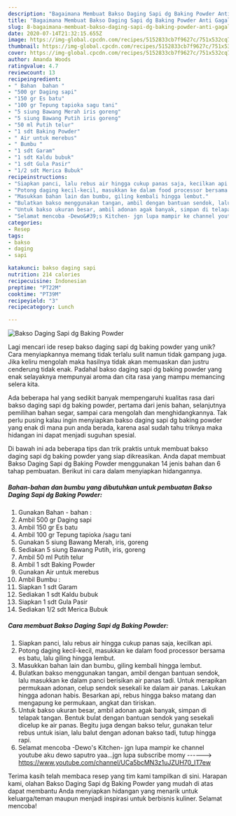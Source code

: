 ```yaml
---
description: "Bagaimana Membuat Bakso Daging Sapi dg Baking Powder Anti Gagal"
title: "Bagaimana Membuat Bakso Daging Sapi dg Baking Powder Anti Gagal"
slug: 8-bagaimana-membuat-bakso-daging-sapi-dg-baking-powder-anti-gagal
date: 2020-07-14T21:32:15.655Z
image: https://img-global.cpcdn.com/recipes/5152833cb7f9627c/751x532cq70/bakso-daging-sapi-dg-baking-powder-foto-resep-utama.jpg
thumbnail: https://img-global.cpcdn.com/recipes/5152833cb7f9627c/751x532cq70/bakso-daging-sapi-dg-baking-powder-foto-resep-utama.jpg
cover: https://img-global.cpcdn.com/recipes/5152833cb7f9627c/751x532cq70/bakso-daging-sapi-dg-baking-powder-foto-resep-utama.jpg
author: Amanda Woods
ratingvalue: 4.7
reviewcount: 13
recipeingredient:
- " Bahan  bahan "
- "500 gr Daging sapi"
- "150 gr Es batu"
- "100 gr Tepung tapioka sagu tani"
- "5 siung Bawang Merah iris goreng"
- "5 siung Bawang Putih iris goreng"
- "50 ml Putih telur"
- "1 sdt Baking Powder"
- " Air untuk merebus"
- " Bumbu "
- "1 sdt Garam"
- "1 sdt Kaldu bubuk"
- "1 sdt Gula Pasir"
- "1/2 sdt Merica Bubuk"
recipeinstructions:
- "Siapkan panci, lalu rebus air hingga cukup panas saja, kecilkan api."
- "Potong daging kecil-kecil, masukkan ke dalam food processor bersama es batu, lalu giling hingga lembut."
- "Masukkan bahan lain dan bumbu, giling kembali hingga lembut."
- "Bulatkan bakso menggunakan tangan, ambil dengan bantuan sendok, lalu masukkan ke dalam panci berisikan air panas tadi. Untuk merapikan permukaan adonan, celup sendok sesekali ke dalam air panas. Lakukan hingga adonan habis. Besarkan api, rebus hingga bakso matang dan mengapung ke permukaan, angkat dan tiriskan."
- "Untuk bakso ukuran besar, ambil adonan agak banyak, simpan di telapak tangan. Bentuk bulat dengan bantuan sendok yang sesekali dicelup ke air panas. Begitu juga dengan bakso telur, gunakan telur rebus untuk isian, lalu balut dengan adonan bakso tadi, tutup hingga rapi."
- "Selamat mencoba -Dewo&#39;s Kitchen- jgn lupa mampir ke channel youtube aku dewo saputro yaa...jgn lupa subscribe momy ------&gt; https://www.youtube.com/channel/UCa5bcMN3z1uJZUH70_IT7ew"
categories:
- Resep
tags:
- bakso
- daging
- sapi

katakunci: bakso daging sapi 
nutrition: 214 calories
recipecuisine: Indonesian
preptime: "PT22M"
cooktime: "PT39M"
recipeyield: "3"
recipecategory: Lunch

---
```



![Bakso Daging Sapi dg Baking Powder](https://img-global.cpcdn.com/recipes/5152833cb7f9627c/751x532cq70/bakso-daging-sapi-dg-baking-powder-foto-resep-utama.jpg)

Lagi mencari ide resep bakso daging sapi dg baking powder yang unik? Cara menyiapkannya memang tidak terlalu sulit namun tidak gampang juga. Jika keliru mengolah maka hasilnya tidak akan memuaskan dan justru cenderung tidak enak. Padahal bakso daging sapi dg baking powder yang enak selayaknya mempunyai aroma dan cita rasa yang mampu memancing selera kita.

Ada beberapa hal yang sedikit banyak mempengaruhi kualitas rasa dari bakso daging sapi dg baking powder, pertama dari jenis bahan, selanjutnya pemilihan bahan segar, sampai cara mengolah dan menghidangkannya. Tak perlu pusing kalau ingin menyiapkan bakso daging sapi dg baking powder yang enak di mana pun anda berada, karena asal sudah tahu triknya maka hidangan ini dapat menjadi suguhan spesial.




Di bawah ini ada beberapa tips dan trik praktis untuk membuat bakso daging sapi dg baking powder yang siap dikreasikan. Anda dapat membuat Bakso Daging Sapi dg Baking Powder menggunakan 14 jenis bahan dan 6 tahap pembuatan. Berikut ini cara dalam menyiapkan hidangannya.

<!--inarticleads1-->

##### Bahan-bahan dan bumbu yang dibutuhkan untuk pembuatan Bakso Daging Sapi dg Baking Powder:

1. Gunakan  Bahan - bahan :
1. Ambil 500 gr Daging sapi
1. Ambil 150 gr Es batu
1. Ambil 100 gr Tepung tapioka /sagu tani
1. Gunakan 5 siung Bawang Merah, iris, goreng
1. Sediakan 5 siung Bawang Putih, iris, goreng
1. Ambil 50 ml Putih telur
1. Ambil 1 sdt Baking Powder
1. Gunakan  Air untuk merebus
1. Ambil  Bumbu :
1. Siapkan 1 sdt Garam
1. Sediakan 1 sdt Kaldu bubuk
1. Siapkan 1 sdt Gula Pasir
1. Sediakan 1/2 sdt Merica Bubuk




<!--inarticleads2-->

##### Cara membuat Bakso Daging Sapi dg Baking Powder:

1. Siapkan panci, lalu rebus air hingga cukup panas saja, kecilkan api.
1. Potong daging kecil-kecil, masukkan ke dalam food processor bersama es batu, lalu giling hingga lembut.
1. Masukkan bahan lain dan bumbu, giling kembali hingga lembut.
1. Bulatkan bakso menggunakan tangan, ambil dengan bantuan sendok, lalu masukkan ke dalam panci berisikan air panas tadi. Untuk merapikan permukaan adonan, celup sendok sesekali ke dalam air panas. Lakukan hingga adonan habis. Besarkan api, rebus hingga bakso matang dan mengapung ke permukaan, angkat dan tiriskan.
1. Untuk bakso ukuran besar, ambil adonan agak banyak, simpan di telapak tangan. Bentuk bulat dengan bantuan sendok yang sesekali dicelup ke air panas. Begitu juga dengan bakso telur, gunakan telur rebus untuk isian, lalu balut dengan adonan bakso tadi, tutup hingga rapi.
1. Selamat mencoba -Dewo&#39;s Kitchen- jgn lupa mampir ke channel youtube aku dewo saputro yaa...jgn lupa subscribe momy ------&gt; https://www.youtube.com/channel/UCa5bcMN3z1uJZUH70_IT7ew




Terima kasih telah membaca resep yang tim kami tampilkan di sini. Harapan kami, olahan Bakso Daging Sapi dg Baking Powder yang mudah di atas dapat membantu Anda menyiapkan hidangan yang menarik untuk keluarga/teman maupun menjadi inspirasi untuk berbisnis kuliner. Selamat mencoba!
